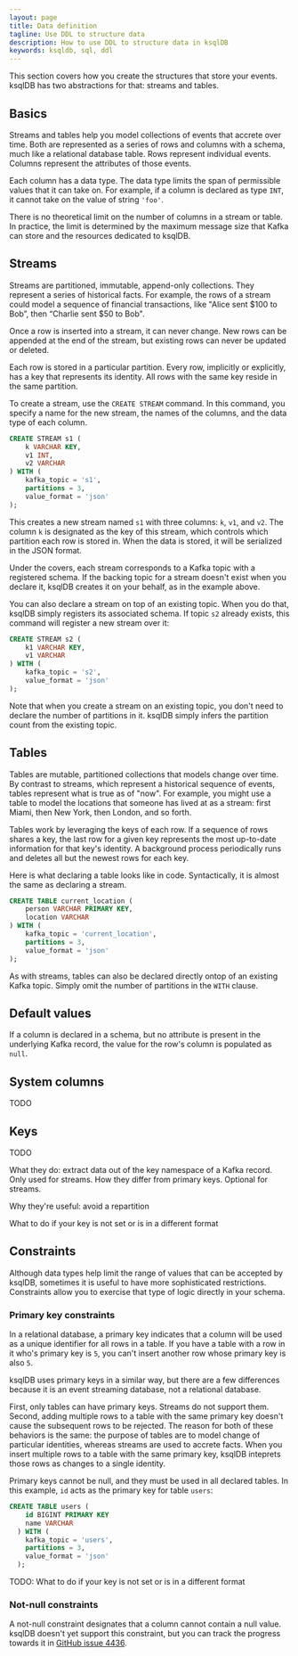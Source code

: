 ```yaml
---
layout: page
title: Data definition
tagline: Use DDL to structure data 
description: How to use DDL to structure data in ksqlDB
keywords: ksqldb, sql, ddl
---
```


This section covers how you create the structures that store your events. ksqlDB has two abstractions for that: streams and tables.

## Basics

Streams and tables help you model collections of events that accrete over time. Both are represented as a series of rows and columns with a schema, much like a relational database table. Rows represent individual events. Columns represent the attributes of those events.

Each column has a data type. The data type limits the span of permissible values that it can take on. For example, if a column is declared as type `INT`, it cannot take on the value of string `'foo'`.

There is no theoretical limit on the number of columns in a stream or table. In practice, the limit is determined by the maximum message size that Kafka can store and the resources dedicated to ksqlDB.

## Streams

Streams are partitioned, immutable, append-only collections. They represent a series of historical facts. For example, the rows of a stream could model a sequence of financial transactions, like "Alice sent $100 to Bob”, then “Charlie sent $50 to Bob".

Once a row is inserted into a stream, it can never change. New rows can be appended at the end of the stream, but existing rows can never be updated or deleted.

Each row is stored in a particular partition. Every row, implicitly or explicitly, has a key that represents its identity. All rows with the same key reside in the same partition.

To create a stream, use the `CREATE STREAM` command. In this command, you specify a name for the new stream, the names of the columns, and the data type of each column.

```sql
CREATE STREAM s1 (
    k VARCHAR KEY,
    v1 INT,
    v2 VARCHAR
) WITH (
    kafka_topic = 's1',
    partitions = 3,
    value_format = 'json'
);
```

This creates a new stream named `s1` with three columns: `k`, `v1`, and `v2`. The column `k` is designated as the key of this stream, which controls which partition each row is stored in. When the data is stored, it will be serialized in the JSON format.

Under the covers, each stream corresponds to a Kafka topic with a registered schema. If the backing topic for a stream doesn't exist when you declare it, ksqlDB creates it on your behalf, as in the example above.

You can also declare a stream on top of an existing topic. When you do that, ksqlDB simply registers its associated schema. If topic `s2` already exists, this command will register a new stream over it:

```sql
CREATE STREAM s2 (
    k1 VARCHAR KEY,
    v1 VARCHAR
) WITH (
    kafka_topic = 's2',
    value_format = 'json'
);
```

Note that when you create a stream on an existing topic, you don't need to declare the number of partitions in it. ksqlDB simply infers the partition count from the existing topic.

## Tables

Tables are mutable, partitioned collections that models change over time. By contrast to streams, which represent a historical sequence of events, tables represent what is true as of "now". For example, you might use a table to model the locations that someone has lived at as a stream: first Miami, then New York, then London, and so forth.

Tables work by leveraging the keys of each row. If a sequence of rows shares a key, the last row for a given key represents the most up-to-date information for that key's identity. A background process periodically runs and deletes all but the newest rows for each key.

Here is what declaring a table looks like in code. Syntactically, it is almost the same as declaring a stream.

```sql
CREATE TABLE current_location (
    person VARCHAR PRIMARY KEY,
    location VARCHAR
) WITH (
    kafka_topic = 'current_location',
    partitions = 3,
    value_format = 'json'
);
```

As with streams, tables can also be declared directly ontop of an existing Kafka topic. Simply omit the number of partitions in the `WITH` clause.

## Default values

If a column is declared in a schema, but no attribute is present in the underlying Kafka record, the value for the row's column is populated as `null`.

## System columns

TODO

## Keys

TODO

What they do: extract data out of the key namespace of a Kafka record. Only used for streams. How they differ from primary keys. Optional for streams.

Why they're useful: avoid a repartition

What to do if your key is not set or is in a different format

## Constraints

Although data types help limit the range of values that can be accepted by ksqlDB, sometimes it is useful to have more sophisticated restrictions. Constraints allow you to exercise that type of logic directly in your schema.

### Primary key constraints

In a relational database, a primary key indicates that a column will be used as a unique identifier for all rows in a table. If you have a table with a row in it who's primary key is `5`, you can't insert another row whose primary key is also `5`.

ksqlDB uses primary keys in a similar way, but there are a few differences because it is an event streaming database, not a relational database.

First, only tables can have primary keys. Streams do not support them. Second, adding multiple rows to a table with the same primary key doesn't cause the subsequent rows to be rejected. The reason for both of these behaviors is the same: the purpose of tables are to model change of particular identities, whereas streams are used to accrete facts. When you insert multiple rows to a table with the same primary key, ksqlDB inteprets those rows as changes to a single identity.

Primary keys cannot be null, and they must be used in all declared tables. In this example, `id` acts as the primary key for table `users`:

```sql
CREATE TABLE users (
    id BIGINT PRIMARY KEY
    name VARCHAR
  ) WITH (
    kafka_topic = 'users',
    partitions = 3,
    value_format = 'json'
  );
```

TODO: What to do if your key is not set or is in a different format



### Not-null constraints

A not-null constraint designates that a column cannot contain a null value. ksqlDB doesn't yet support this constraint, but you can track the progress towards it in [GitHub issue 4436](https://github.com/confluentinc/ksql/issues/4436).
